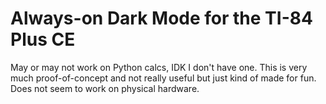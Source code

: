 # Always-on Dark Mode for the TI-84 Plus CE

May or may not work on Python calcs, IDK I don't have one.
This is very much proof-of-concept and not really useful but just kind of made for fun.
Does not seem to work on physical hardware.
